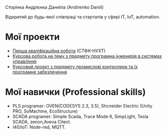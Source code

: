 Сторінка Андрієнка Даниїла (Andrienko Daniil)

Відкритий до будь-якої співпраці та стартапів у сфері IT, IoT, automation.

# Мої проекти 

- [Перша кваліфікаційна робота](https://github.com/danya-andrienko/My-first-work) (СТФК-НУХТ) 
- [Курсова робота на тему з предмету програмна інженерія в системах управління](https://github.com/danya-andrienko/Kursove-Software-engineering-in-control-systems)
- [Курсовий проект з предмету промислові контролери та їх програмне забезпечення](https://github.com/danya-andrienko/Project-Industrial-controllers-and-their-software)

# Мої навички (Professional skills) 
- PLS programer: OVEN(CODESYS 2.3, 3.5), Shcneider Electric (Unity PRO, SoMachine, EcoStructure)
- SCADA programer: Simple Scada, Trace Mode 6, SimpLight, Tesla SCADA, zenon,Aveva Citect.
- I40/IoT: Node-red, MQTT.

